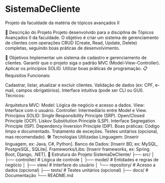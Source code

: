 # SistemaDeCliente
Projeto da faculdade da matéria de tópicos avançados II

📌 Descrição do Projeto
Projeto desenvolvido para a disciplina de Tópicos Avançados II da faculdade. O objetivo é criar um sistema de gerenciamento de clientes com operações CRUD (Create, Read, Update, Delete) completas, seguindo boas práticas de desenvolvimento.

🎯 Objetivos
Implementar um sistema de cadastro e gerenciamento de clientes.
Garantir que o projeto siga o padrão MVC (Model-View-Controller).
Aplicar os princípios SOLID.
Utilizar boas práticas de programação.
📋 Requisitos
Funcionais:

Cadastrar, listar, atualizar e excluir clientes.
Validação de dados (ex: CPF, e-mail, campos obrigatórios).
Interface intuitiva (pode ser CLI ou GUI).
Técnicos:

Arquitetura MVC:
Model: Lógica de negócio e acesso a dados.
View: Interface com o usuário.
Controller: Intermediário entre Model e View.
Princípios SOLID:
Single Responsibility Principle (SRP).
Open/Closed Principle (OCP).
Liskov Substitution Principle (LSP).
Interface Segregation Principle (ISP).
Dependency Inversion Principle (DIP).
Boas práticas:
Código limpo e documentado.
Tratamento de exceções.
Testes unitários (opcional, mas recomendado).
🛠 Tecnologias Utilizadas
Linguagem: [Inserir linguagem, ex: Java, C#, Python].
Banco de Dados: [Inserir BD, ex: MySQL, PostgreSQL, SQLite].
Frameworks/Libs: [Inserir frameworks, ex: Spring Boot, Django, .NET].
📂 Estrutura do Projeto
SistemaDeCliente/ ├── src/ │ ├── controller/ # Lógica de controle │ ├── model/ # Entidades e regras de negócio │ ├── view/ # Interface do usuário │ └── repository/ # Acesso a dados (opcional) ├── tests/ # Testes unitários (opcional) ├── docs/ # Documentação └── README.md
